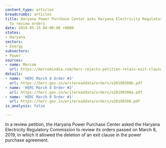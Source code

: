 ```yaml
---
content_type: articles
breadcrumbs: articles
title: Haryana Power Purchase Center asks Haryana Electricity Regulatory Commission
  to review orders
date: 2019-05-15 04:00:00 +0000
states:
- Haryana
sectors:
- Energy
subsectors:
- Power
sources:
- name: Mercom
  url: https://mercomindia.com/herc-rejects-petition-retain-exit-clause-hydro/
details:
- name: 'HERC March 8 Order #3'
  url: https://herc.gov.in/writereaddata/orders/o20190308b.pdf
- name: 'HERC March 8 Order #2'
  url: https://herc.gov.in/writereaddata/orders/o20190308a.pdf
- name: 'HERC March 8 Order #1'
  url: https://herc.gov.in/writereaddata/orders/o20190308.pdf
is_analysis: false

---
```

In a review petition, the Haryana Power Purchase Center asked the Haryana Electricity Regulatory Commission to review its orders passed on March 8, 2019, in which it allowed the deletion of an exit clause in the power purchase agreement.